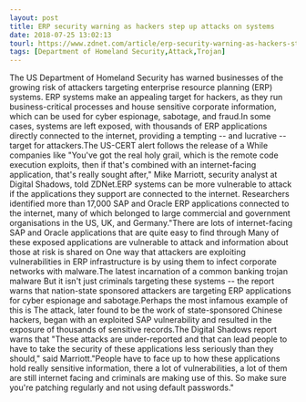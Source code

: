 ```yaml
---
layout: post
title: ERP security warning as hackers step up attacks on systems
date: 2018-07-25 13:02:13
tourl: https://www.zdnet.com/article/erp-security-warning-as-hackers-step-up-attacks-on-systems/
tags: [Department of Homeland Security,Attack,Trojan]
---
```

The US Department of Homeland Security has warned businesses of the growing risk of attackers targeting enterprise resource planning (ERP) systems. ERP systems make an appealing target for hackers, as they run business-critical processes and house sensitive corporate information, which can be used for cyber espionage, sabotage, and fraud.In some cases, systems are left exposed, with thousands of ERP applications directly connected to the internet, providing a tempting -- and lucrative -- target for attackers.The US-CERT alert follows the release of a While companies like "You've got the real holy grail, which is the remote code execution exploits, then if that's combined with an internet-facing application, that's really sought after," Mike Marriott, security analyst at Digital Shadows, told ZDNet.ERP systems can be more vulnerable to attack if the applications they support are connected to the internet. Researchers identified more than 17,000 SAP and Oracle ERP applications connected to the internet, many of which belonged to large commercial and government organisations in the US, UK, and Germany."There are lots of internet-facing SAP and Oracle applications that are quite easy to find through Many of these exposed applications are vulnerable to attack and information about those at risk is shared on One way that attackers are exploiting vulnerabilities in ERP infrastructure is by using them to infect corporate networks with malware.The latest incarnation of a common banking trojan malware But it isn't just criminals targeting these systems -- the report warns that nation-state sponsored attackers are targeting ERP applications for cyber espionage and sabotage.Perhaps the most infamous example of this is The attack, later found to be the work of state-sponsored Chinese hackers, began with an exploited SAP vulnerability and resulted in the exposure of thousands of sensitive records.The Digital Shadows report warns that "These attacks are under-reported and that can lead people to have to take the security of these applications less seriously than they should," said Marriott."People have to face up to how these applications hold really sensitive information, there a lot of vulnerabilities, a lot of them are still internet facing and criminals are making use of this. So make sure you're patching regularly and not using default passwords."